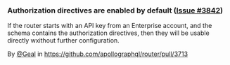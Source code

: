 ### Authorization directives are enabled by default ([Issue #3842](https://github.com/apollographql/router/issues/3842))

If the router starts with an API key from an Enterprise account, and the schema contains the authorization directives, then they will be usable directly wxithout further configuration.

By [@Geal](https://github.com/Geal) in https://github.com/apollographql/router/pull/3713